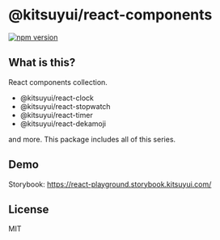 # @kitsuyui/react-components

[![npm version](https://badge.fury.io/js/@kitsuyui%2Freact-components.svg)](https://badge.fury.io/js/@kitsuyui%2Freact-components)

## What is this?

React components collection.

- @kitsuyui/react-clock
- @kitsuyui/react-stopwatch
- @kitsuyui/react-timer
- @kitsuyui/react-dekamoji

and more. This package includes all of this series.

## Demo

Storybook: https://react-playground.storybook.kitsuyui.com/

## License

MIT
